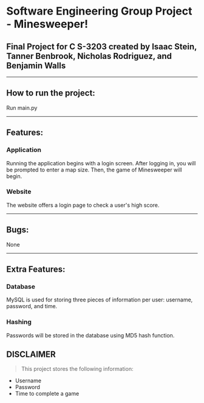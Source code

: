 # Software Engineering Group Project - Minesweeper!
## Final Project for C S-3203 created by Isaac Stein, Tanner Benbrook, Nicholas Rodriguez, and Benjamin Walls
---
## How to run the project:

Run main.py

---
## Features:
### Application

Running the application begins with a login screen. After logging in, you will be prompted to enter a map size. Then, the game of Minesweeper will begin. 

### Website

The website offers a login page to check a user's high score.

---
## Bugs:

None

---
## Extra Features:
### Database 
MySQL is used for storing three pieces of information per user: username, password, and time.
### Hashing 
Passwords will be stored in the database using MD5 hash function.
## **DISCLAIMER**
> This project stores the following information:
- Username
- Password
- Time to complete a game
